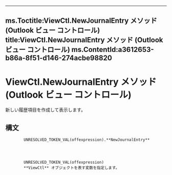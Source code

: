 

---
ms.Toctitle:ViewCtl.NewJournalEntry メソッド (Outlook ビュー コントロール)
title:ViewCtl.NewJournalEntry メソッド (Outlook ビュー コントロール)
ms.ContentId:a3612653-b86a-8f51-d146-274acbe98820
---
# ViewCtl.NewJournalEntry メソッド (Outlook ビュー コントロール)




新しい履歴項目を作成して表示します。

## 構文

            UNRESOLVED_TOKEN_VAL(offexpression).**NewJournalEntry**




            UNRESOLVED_TOKEN_VAL(offexpression)
            **ViewCtl** オブジェクトを表す変数を指定します。




